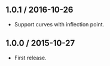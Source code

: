 1.0.1 / 2016-10-26
------------------

- Support curves with inflection point.


1.0.0 / 2015-10-27
------------------

- First release.
